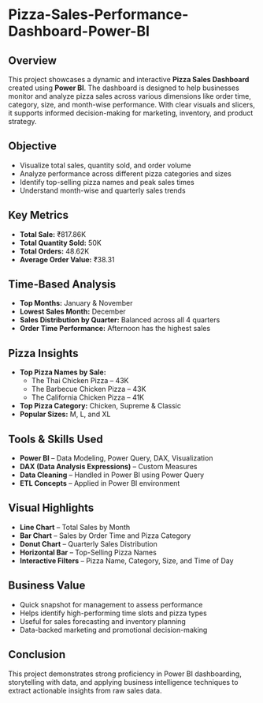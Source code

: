 # Pizza-Sales-Performance-Dashboard-Power-BI

##  Overview
This project showcases a dynamic and interactive **Pizza Sales Dashboard** created using **Power BI**. The dashboard is designed to help businesses monitor and analyze pizza sales across various dimensions like order time, category, size, and month-wise performance. With clear visuals and slicers, it supports informed decision-making for marketing, inventory, and product strategy.

##  Objective
- Visualize total sales, quantity sold, and order volume
- Analyze performance across different pizza categories and sizes
- Identify top-selling pizza names and peak sales times
- Understand month-wise and quarterly sales trends

##  Key Metrics
- **Total Sale:** ₹817.86K  
- **Total Quantity Sold:** 50K  
- **Total Orders:** 48.62K  
- **Average Order Value:** ₹38.31  

##  Time-Based Analysis
- **Top Months:** January & November  
- **Lowest Sales Month:** December  
- **Sales Distribution by Quarter:** Balanced across all 4 quarters  
- **Order Time Performance:** Afternoon has the highest sales

##  Pizza Insights
- **Top Pizza Names by Sale:**
  - The Thai Chicken Pizza – 43K  
  - The Barbecue Chicken Pizza – 43K  
  - The California Chicken Pizza – 41K  
- **Top Pizza Category:** Chicken, Supreme & Classic  
- **Popular Sizes:** M, L, and XL

##  Tools & Skills Used
- **Power BI** – Data Modeling, Power Query, DAX, Visualization  
- **DAX (Data Analysis Expressions)** – Custom Measures  
- **Data Cleaning** – Handled in Power BI using Power Query  
- **ETL Concepts** – Applied in Power BI environment

## Visual Highlights
- **Line Chart** – Total Sales by Month  
- **Bar Chart** – Sales by Order Time and Pizza Category  
- **Donut Chart** – Quarterly Sales Distribution  
- **Horizontal Bar** – Top-Selling Pizza Names  
- **Interactive Filters** – Pizza Name, Category, Size, and Time of Day

## Business Value
- Quick snapshot for management to assess performance  
- Helps identify high-performing time slots and pizza types  
- Useful for sales forecasting and inventory planning  
- Data-backed marketing and promotional decision-making

##  Conclusion
This project demonstrates strong proficiency in Power BI dashboarding, storytelling with data, and applying business intelligence techniques to extract actionable insights from raw sales data.



